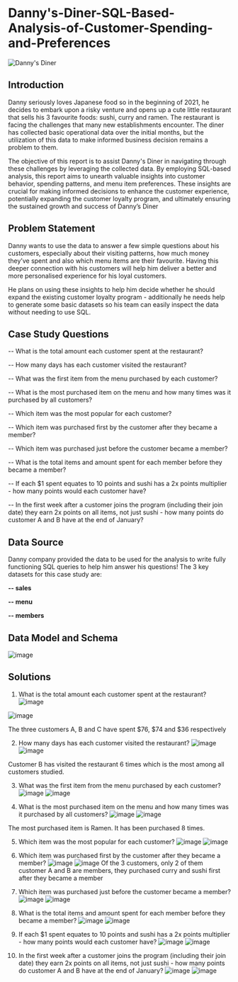 # Danny's-Diner-SQL-Based-Analysis-of-Customer-Spending-and-Preferences
![Danny's Diner](https://github.com/Taofik06/Danny-s-Diner-SQL-Based-Analysis-of-Customer-Spending-and-Preferences/assets/123642327/bf8e59c0-a0a4-41c4-afe9-3d21216c60fc)

## Introduction

Danny seriously loves Japanese food so in the beginning of 2021, he decides to embark upon a risky venture and opens up a cute little restaurant that sells his 3 favourite foods: sushi, curry and ramen. The restaurant is facing the challenges that many new establishments encounter. The diner has collected basic operational data over the initial months, but the utilization of this data to make informed business decision remains a problem to them.

The objective of this report is to assist Danny's Diner in navigating through these challenges by leveraging the collected data. By employing SQL-based analysis, this report aims to unearth valuable insights into customer behavior, spending patterns, and menu item preferences. These insights are crucial for making informed decisions to enhance the customer experience, potentially expanding the customer loyalty program, and ultimately ensuring the sustained growth and success of Danny’s Diner


## Problem Statement

Danny wants to use the data to answer a few simple questions about his customers, especially about their visiting patterns, how much money they’ve spent and also which menu items are their favourite. Having this deeper connection with his customers will help him deliver a better and more personalised experience for his loyal customers.

He plans on using these insights to help him decide whether he should expand the existing customer loyalty program - additionally he needs help to generate some basic datasets so his team can easily inspect the data without needing to use SQL.


## Case Study Questions

-- What is the total amount each customer spent at the restaurant?

-- How many days has each customer visited the restaurant?

-- What was the first item from the menu purchased by each customer?

-- What is the most purchased item on the menu and how many times was it purchased by all customers?

-- Which item was the most popular for each customer?

-- Which item was purchased first by the customer after they became a member?

-- Which item was purchased just before the customer became a member?

-- What is the total items and amount spent for each member before they became a member?

-- If each $1 spent equates to 10 points and sushi has a 2x points multiplier - how many points would each customer have?

-- In the first week after a customer joins the program (including their join date) they earn 2x points on all items, not just sushi - how many points do customer A and B have at the end of January?

## Data Source

Danny company provided the data to be used for the analysis to write fully functioning SQL queries to help him answer his questions!
The 3 key datasets for this case study are:

**-- sales**

**-- menu**

**-- members**

## Data Model and Schema
![image](https://github.com/Taofik06/Danny-s-Diner-SQL-Based-Analysis-of-Customer-Spending-and-Preferences/assets/123642327/fad94450-03c1-4c63-8598-208e7c7f46ed)

## Solutions
1. What is the total amount each customer spent at the restaurant?
![image](https://github.com/Taofik06/Danny-s-Diner-SQL-Based-Analysis-of-Customer-Spending-and-Preferences/assets/123642327/8a2f960f-3112-41f9-9d12-737c8b7905b8)

![image](https://github.com/Taofik06/Danny-s-Diner-SQL-Based-Analysis-of-Customer-Spending-and-Preferences/assets/123642327/3d7d8db5-0b34-4b4b-be45-8a04dd4631e7)

The three customers A, B and C have spent $76, $74 and $36 respectively

2. How many days has each customer visited the restaurant?
   ![image](https://github.com/Taofik06/Danny-s-Diner-SQL-Based-Analysis-of-Customer-Spending-and-Preferences/assets/123642327/dcf84375-f0a0-425e-bfb7-8ae39cb3c039)
![image](https://github.com/Taofik06/Danny-s-Diner-SQL-Based-Analysis-of-Customer-Spending-and-Preferences/assets/123642327/5ecba840-5418-41fe-81d4-dd3c17044053)

Customer B has visited the restaurant 6 times which is the most among all customers studied. 

3. What was the first item from the menu purchased by each customer?
   ![image](https://github.com/Taofik06/Danny-s-Diner-SQL-Based-Analysis-of-Customer-Spending-and-Preferences/assets/123642327/0a0a29b9-1c9d-4eac-8f93-72f3b95e95d6)
![image](https://github.com/Taofik06/Danny-s-Diner-SQL-Based-Analysis-of-Customer-Spending-and-Preferences/assets/123642327/f084298d-9ffd-4c93-a203-9a8af9fec97a)

4. What is the most purchased item on the menu and how many times was it purchased by all customers?
   ![image](https://github.com/Taofik06/Danny-s-Diner-SQL-Based-Analysis-of-Customer-Spending-and-Preferences/assets/123642327/d4002f55-f23f-4e11-a3e7-8f0d46428708)
![image](https://github.com/Taofik06/Danny-s-Diner-SQL-Based-Analysis-of-Customer-Spending-and-Preferences/assets/123642327/c39d8e17-ca48-40f9-8fad-967121a90f35)

The most purchased item is Ramen. It has been purchased 8 times.

5. Which item was the most popular for each customer?
   ![image](https://github.com/Taofik06/Danny-s-Diner-SQL-Based-Analysis-of-Customer-Spending-and-Preferences/assets/123642327/6e3fb6c1-8297-40eb-8cae-e0b40d431c8a)
   ![image](https://github.com/Taofik06/Danny-s-Diner-SQL-Based-Analysis-of-Customer-Spending-and-Preferences/assets/123642327/4e445287-a4d4-4c5f-b760-79d32426925b)

6. Which item was purchased first by the customer after they became a member?
   ![image](https://github.com/Taofik06/Danny-s-Diner-SQL-Based-Analysis-of-Customer-Spending-and-Preferences/assets/123642327/d6f457ea-55c0-4990-aca8-433505f10aa1)
   ![image](https://github.com/Taofik06/Danny-s-Diner-SQL-Based-Analysis-of-Customer-Spending-and-Preferences/assets/123642327/e77e297e-ed36-46d4-a498-afd8ed39b33a)
Of the 3 customers, only 2 of them customer A and B are members, they purchased curry and sushi first after they became a member
   
7. Which item was purchased just before the customer became a member?
![image](https://github.com/Taofik06/Danny-s-Diner-SQL-Based-Analysis-of-Customer-Spending-and-Preferences/assets/123642327/cbd429f4-10b3-4e85-b1e0-5bf160c6e2b8)
![image](https://github.com/Taofik06/Danny-s-Diner-SQL-Based-Analysis-of-Customer-Spending-and-Preferences/assets/123642327/ac8edd6a-e090-498f-9150-7427b0253e17)

8. What is the total items and amount spent for each member before they became a member?
   ![image](https://github.com/Taofik06/Danny-s-Diner-SQL-Based-Analysis-of-Customer-Spending-and-Preferences/assets/123642327/3f241c9a-ff94-4973-baa7-380ef4bf6a0a)
![image](https://github.com/Taofik06/Danny-s-Diner-SQL-Based-Analysis-of-Customer-Spending-and-Preferences/assets/123642327/03d678ac-844a-466d-a6ca-02ce173a81c7)

9. If each $1 spent equates to 10 points and sushi has a 2x points multiplier - how many points would each customer have?
    ![image](https://github.com/Taofik06/Danny-s-Diner-SQL-Based-Analysis-of-Customer-Spending-and-Preferences/assets/123642327/96bf26a9-b5c1-42bb-a16e-d9d7dea3f2a8)
   ![image](https://github.com/Taofik06/Danny-s-Diner-SQL-Based-Analysis-of-Customer-Spending-and-Preferences/assets/123642327/bbf5dad3-03c1-474e-8a8e-7792a94f9502)

10. In the first week after a customer joins the program (including their join date) they earn 2x points on all items, not just sushi - how many points do customer A and B have at the end of January?
   ![image](https://github.com/Taofik06/Danny-s-Diner-SQL-Based-Analysis-of-Customer-Spending-and-Preferences/assets/123642327/1db09106-fa1a-4bf3-a668-9917d838bfb3)
![image](https://github.com/Taofik06/Danny-s-Diner-SQL-Based-Analysis-of-Customer-Spending-and-Preferences/assets/123642327/f5a38040-4e2a-495c-9cc2-73825b8c8154)


